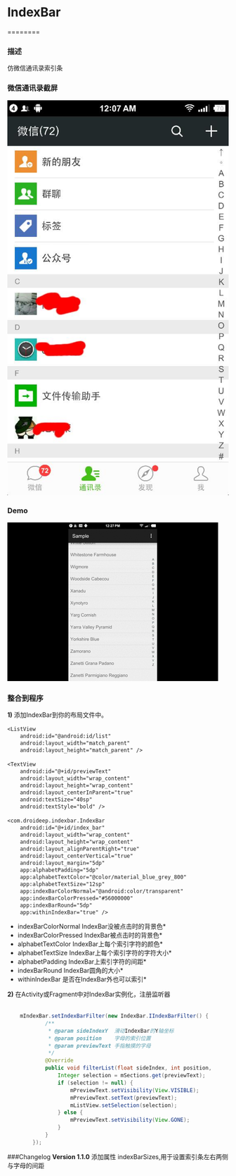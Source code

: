 # IndexBar
========

### 描述
仿微信通讯录索引条

### 微信通讯录截屏
![WX](screenshot/ScreenShot_微信.jpg)

### Demo
![demo](screenshot/demo1.gif)

### 整合到程序

**1)** 添加IndexBar到你的布局文件中。

    <ListView
        android:id="@android:id/list"
        android:layout_width="match_parent"
        android:layout_height="match_parent" />

    <TextView
        android:id="@+id/previewText"
        android:layout_width="wrap_content"
        android:layout_height="wrap_content"
        android:layout_centerInParent="true"
        android:textSize="40sp"
        android:textStyle="bold" />

    <com.droideep.indexbar.IndexBar
        android:id="@+id/index_bar"
        android:layout_width="wrap_content"
        android:layout_height="wrap_content"
        android:layout_alignParentRight="true"
        android:layout_centerVertical="true"
        android:layout_margin="5dp"
        app:alphabetPadding="5dp"
        app:alphabetTextColor="@color/material_blue_grey_800"
        app:alphabetTextSize="12sp"
        app:indexBarColorNormal="@android:color/transparent"
        app:indexBarColorPressed="#56000000"
        app:indexBarRound="5dp"
        app:withinIndexBar="true" />


* indexBarColorNormal     IndexBar没被点击时的背景色*
* indexBarColorPressed    IndexBar被点击时的背景色*
* alphabetTextColor       IndexBar上每个索引字符的颜色*
* alphabetTextSize        IndexBar上每个索引字符的字符大小*
* alphabetPadding         IndexBar上索引字符的间距*
* indexBarRound           IndexBar圆角的大小*
* withinIndexBar          是否在IndexBar外也可以索引*



**2)** 在Activity或Fragment中对IndexBar实例化，注册监听器
```java

	mIndexBar.setIndexBarFilter(new IndexBar.IIndexBarFilter() {
			/**
         	 * @param sideIndexY  滑动IndexBar的Y轴坐标
         	 * @param position    字母的索引位置
         	 * @param previewText 手指触摸的字母
         	 */
            @Override
            public void filterList(float sideIndex, int position, 				String previewText) {
                Integer selection = mSections.get(previewText);
                if (selection != null) {
                    mPreviewText.setVisibility(View.VISIBLE);
                    mPreviewText.setText(previewText);
                    mListView.setSelection(selection);
                } else {
                    mPreviewText.setVisibility(View.GONE);
                }
            }
        });

```

###Changelog
**Version 1.1.0**
添加属性 indexBarSizes,用于设置索引条左右两侧与字母的间距